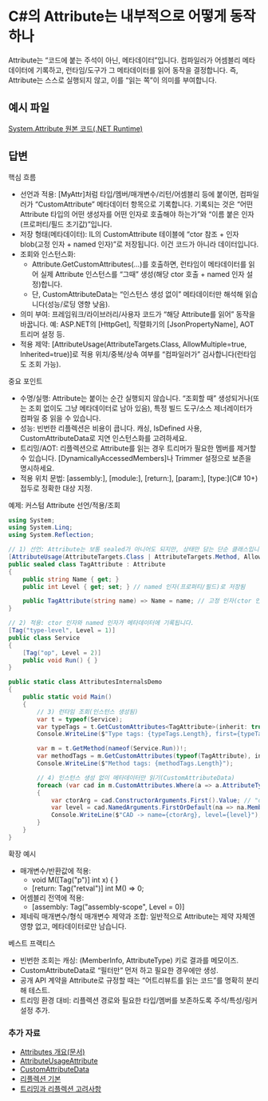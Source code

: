 # C#의 Attribute는 내부적으로 어떻게 동작하나
Attribute는 “코드에 붙는 주석이 아닌, 메타데이터”입니다. 컴파일러가 어셈블리 메타데이터에 기록하고, 런타임/도구가 그 메타데이터를 읽어 동작을 결정합니다. 즉, Attribute는 스스로 실행되지 않고, 이를 “읽는 쪽”이 의미를 부여합니다.

## 예시 파일
[System.Attribute 원본 코드(.NET Runtime)](https://github.com/dotnet/runtime/blob/main/src/libraries/System.Private.CoreLib/src/System/Attribute.cs)

## 답변
핵심 흐름
- 선언과 적용: [MyAttr]처럼 타입/멤버/매개변수/리턴/어셈블리 등에 붙이면, 컴파일러가 “CustomAttribute” 메타데이터 항목으로 기록합니다. 기록되는 것은 “어떤 Attribute 타입의 어떤 생성자를 어떤 인자로 호출해야 하는가”와 “이름 붙은 인자(프로퍼티/필드 초기값)”입니다.
- 저장 형태(메타데이터): IL의 CustomAttribute 테이블에 “ctor 참조 + 인자 blob(고정 인자 + named 인자)”로 저장됩니다. 이건 코드가 아니라 데이터입니다.
- 조회와 인스턴스화:
  - Attribute.GetCustomAttributes(...)를 호출하면, 런타임이 메타데이터를 읽어 실제 Attribute 인스턴스를 “그때” 생성(해당 ctor 호출 + named 인자 설정)합니다.
  - 단, CustomAttributeData는 “인스턴스 생성 없이” 메타데이터만 해석해 읽습니다(성능/로딩 영향 낮음).
- 의미 부여: 프레임워크/라이브러리/사용자 코드가 “해당 Attribute를 읽어” 동작을 바꿉니다. 예: ASP.NET의 [HttpGet], 직렬화기의 [JsonPropertyName], AOT 트리머 설정 등.
- 적용 제약: [AttributeUsage(AttributeTargets.Class, AllowMultiple=true, Inherited=true)]로 적용 위치/중복/상속 여부를 “컴파일러가” 검사합니다(런타임도 조회 가능).

중요 포인트
- 수명/실행: Attribute는 붙이는 순간 실행되지 않습니다. “조회할 때” 생성되거나(또는 조회 없이도 그냥 메타데이터로 남아 있음), 특정 빌드 도구/소스 제너레이터가 컴파일 중 읽을 수 있습니다.
- 성능: 빈번한 리플렉션은 비용이 큽니다. 캐싱, IsDefined 사용, CustomAttributeData로 지연 인스턴스화를 고려하세요.
- 트리밍/AOT: 리플렉션으로 Attribute를 읽는 경우 트리머가 필요한 멤버를 제거할 수 있습니다. [DynamicallyAccessedMembers]나 Trimmer 설정으로 보존을 명시하세요.
- 적용 위치 문법: [assembly:], [module:], [return:], [param:], [type:](C# 10+) 접두로 정확한 대상 지정.

예제: 커스텀 Attribute 선언/적용/조회
````csharp
using System;
using System.Linq;
using System.Reflection;

// 1) 선언: Attribute는 보통 sealed가 아니어도 되지만, 상태만 담는 단순 클래스입니다.
[AttributeUsage(AttributeTargets.Class | AttributeTargets.Method, AllowMultiple = true, Inherited = true)]
public sealed class TagAttribute : Attribute
{
    public string Name { get; }
    public int Level { get; set; } // named 인자(프로퍼티/필드)로 저장됨

    public TagAttribute(string name) => Name = name; // 고정 인자(ctor 인자)
}

// 2) 적용: ctor 인자와 named 인자가 메타데이터에 기록됩니다.
[Tag("type-level", Level = 1)]
public class Service
{
    [Tag("op", Level = 2)]
    public void Run() { }
}

public static class AttributesInternalsDemo
{
    public static void Main()
    {
        // 3) 런타임 조회(인스턴스 생성됨)
        var t = typeof(Service);
        var typeTags = t.GetCustomAttributes<TagAttribute>(inherit: true).ToArray();
        Console.WriteLine($"Type tags: {typeTags.Length}, first={typeTags.First().Name}, level={typeTags.First().Level}");

        var m = t.GetMethod(nameof(Service.Run))!;
        var methodTags = m.GetCustomAttributes(typeof(TagAttribute), inherit: true);
        Console.WriteLine($"Method tags: {methodTags.Length}");

        // 4) 인스턴스 생성 없이 메타데이터만 읽기(CustomAttributeData)
        foreach (var cad in m.CustomAttributes.Where(a => a.AttributeType == typeof(TagAttribute)))
        {
            var ctorArg = cad.ConstructorArguments.First().Value; // "op"
            var level = cad.NamedArguments.FirstOrDefault(na => na.MemberName == nameof(TagAttribute.Level)).TypedValue.Value;
            Console.WriteLine($"CAD -> name={ctorArg}, level={level}");
        }
    }
}
````

확장 예시
- 매개변수/반환값에 적용:
  - void M([Tag("p")] int x) { }
  - [return: Tag("retval")] int M() => 0;
- 어셈블리 전역에 적용:
  - [assembly: Tag("assembly-scope", Level = 0)]
- 제네릭 매개변수/형식 매개변수 제약과 조합: 일반적으로 Attribute는 제약 자체엔 영향 없고, 메타데이터로만 남습니다.

베스트 프랙티스
- 빈번한 조회는 캐싱: (MemberInfo, AttributeType) 키로 결과를 메모이즈.
- CustomAttributeData로 “필터만” 먼저 하고 필요한 경우에만 생성.
- 공개 API 계약을 Attribute로 규정할 때는 “어트리뷰트를 읽는 코드”를 명확히 분리해 테스트.
- 트리밍 환경 대비: 리플렉션 경로와 필요한 타입/멤버를 보존하도록 주석/특성/링커 설정 추가.

### 추가 자료
- [Attributes 개요(문서)](https://learn.microsoft.com/dotnet/csharp/programming-guide/concepts/attributes/)
- [AttributeUsageAttribute](https://learn.microsoft.com/dotnet/api/system.attributeusageattribute)
- [CustomAttributeData](https://learn.microsoft.com/dotnet/api/system.reflection.customattributedata)
- [리플렉션 기본](https://learn.microsoft.com/dotnet/csharp/programming-guide/concepts/reflection)
- [트리밍과 리플렉션 고려사항](https://learn.microsoft.com/dotnet/core/deploying/trimming/prepare-libraries-for-trimming)